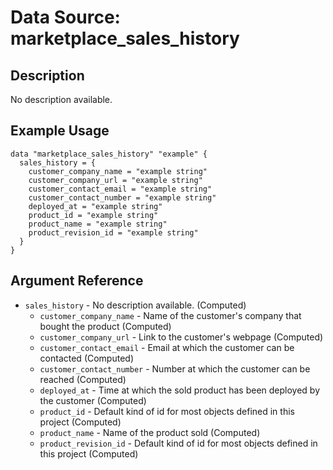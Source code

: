 # Data Source: marketplace_sales_history

## Description

No description available.

## Example Usage

```hcl
data "marketplace_sales_history" "example" {
  sales_history = {
    customer_company_name = "example string"
    customer_company_url = "example string"
    customer_contact_email = "example string"
    customer_contact_number = "example string"
    deployed_at = "example string"
    product_id = "example string"
    product_name = "example string"
    product_revision_id = "example string"
  }
}
```

## Argument Reference

- `sales_history` - No description available.
  (Computed)
  - `customer_company_name` - Name of the customer's company that bought the product
    (Computed)
  - `customer_company_url` - Link to the customer's webpage
    (Computed)
  - `customer_contact_email` - Email at which the customer can be contacted
    (Computed)
  - `customer_contact_number` - Number at which the customer can be reached
    (Computed)
  - `deployed_at` - Time at which the sold product has been deployed by the customer
    (Computed)
  - `product_id` - Default kind of id for most objects defined in this project
    (Computed)
  - `product_name` - Name of the product sold
    (Computed)
  - `product_revision_id` - Default kind of id for most objects defined in this project
    (Computed)
